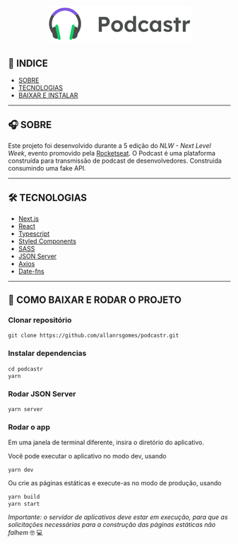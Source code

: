 <h1 align="center">
    <img src="./public/logo.svg"> 
</h1>

## 📝 INDICE

- [SOBRE](#-SOBRE)
- [TECNOLOGIAS](#-TECNOLOGIAS)
- [BAIXAR E INSTALAR](#-COMO-BAIXAR-E-RODAR-O-PROJETO)

---

## 🎧 SOBRE

Este projeto foi desenvolvido durante a 5 edição do _NLW - Next Level Week_, evento promovido pela [Rocketseat](https://rocketseat.com.br). O Podcast é uma plataforma construída para transmissão de podcast de desenvolvedores. Construida consumindo uma fake API.

---

## 🛠 TECNOLOGIAS

- [Next.js](https://nextjs.org/)
- [React](https://reactjs.org)
- [Typescript](https://www.typescriptlang.org/)
- [Styled Components](https://styled-components.com)
- [SASS](https://sass-lang.com/)
- [JSON Server](https://www.npmjs.com/package/json-server)
- [Axios](https://github.com/axios/axios)
- [Date-fns](https://date-fns.org/)

---

## 🚀 COMO BAIXAR E RODAR O PROJETO

### Clonar repositório

```shell
git clone https://github.com/allanrsgomes/podcastr.git
```

### Instalar dependencias

```shell
cd podcastr
yarn
```

### Rodar JSON Server

```shell
yarn server
```

### Rodar o app

Em uma janela de terminal diferente, insira o diretório do aplicativo.

Você pode executar o aplicativo no modo dev, usando

```shell
yarn dev
```

Ou crie as páginas estáticas e execute-as no modo de produção, usando

```shell
yarn build
yarn start
```

_Importante: o servidor de aplicativos deve estar em execução, para que as solicitações necessárias para a construção das páginas estáticas não falhem_ 🤓 💻
